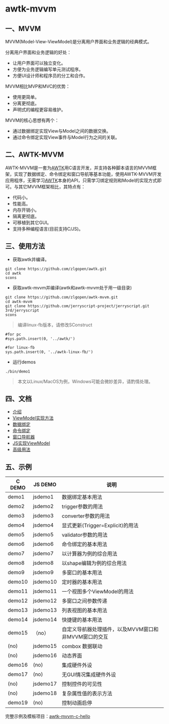 # awtk-mvvm

## 一、MVVM 
MVVM(Model-View-ViewModel)是分离用户界面和业务逻辑的经典模式。

分离用户界面和业务逻辑的好处：

  * 让用户界面可以独立变化。
  * 方便为业务逻辑编写单元测试程序。
  * 方便UI设计师和程序员的分工和合作。

MVVM相比MVP和MVC的优势：

  * 使用更简单。
  * 分离更彻底。
  * 声明式的编程更容易维护。

MVVM的核心思想有两个：

* 通过数据绑定实现View与Model之间的数据交换。
* 通过命令绑定实现View事件与Model行为之间的关联。

## 二、AWTK-MVVM

AWTK-MVVM是一套为[AWTK](https://github.com/zlgopen/awtk)用C语言开发，并支持各种脚本语言的MVVM框架，实现了数据绑定、命令绑定和窗口导航等基本功能，使用AWTK-MVVM开发应用程序，无需学习[AWTK](https://github.com/zlgopen/awtk)本身的API，只需学习绑定规则和Model的实现方式即可。与其它MVVM框架相比，其特点有：

* 代码小。
* 性能高。
* 内存开销小。
* 隔离更彻底。
* 可移植到其它GUI。
* 支持多种编程语言(目前支持C/JS)。

## 三、使用方法

* 获取awtk并编译。

```
git clone https://github.com/zlgopen/awtk.git
cd awtk
scons
```

* 获取awtk-mvvm并编译(awtk和awtk-mvvm处于用一级目录)

```
git clone https://github.com/zlgopen/awtk-mvvm.git
cd awtk-mvvm
git clone https://github.com/jerryscript-project/jerryscript.git 3rd/jerryscript
scons
```

> 编译linux-fb版本，请修改SConstruct

```
#for pc
#sys.path.insert(0, '../awtk/')

#for linux-fb
sys.path.insert(0, '../awtk-linux-fb/')
```

* 运行demos

```
./bin/demo1
```

> 本文以Linux/MacOS为例，Windows可能会微妙差异，请酌情处理。

## 四、文档
* [介绍](docs/8.intro.md)
* [ViewModel实现方法](docs/9.view_model.md)
* [数据绑定](docs/10.data_binding.md)
* [命令绑定](docs/11.command_binding.md)
* [窗口导航器](docs/12.navigate.md)
* [JS实现ViewModel](docs/13.js_view_model.md)
* [高级用法](docs/14.advance_usages.md)

## 五、示例

|  C DEMO  | JS DEMO  | 说明 |
| -------- | -------  | --------------------------------- |
| demo1    | jsdemo1  | 数据绑定基本用法                  |
| demo2    | jsdemo2  | trigger参数的用法                 |
| demo3    | jsdemo3  | converter参数的用法               |
| demo4    | jsdemo4  | 显式更新(Trigger=Explicit)的用法  |
| demo5    | jsdemo5  | validator参数的用法               |
| demo6    | jsdemo6  | 命令绑定的基本用法                |
| demo7    | jsdemo7  | 以计算器为例的综合用法            |
| demo8    | jsdemo8  | 以shape编辑为例的综合用法         |
| demo9    | jsdemo9  | 多窗口的基本用法                     |
| demo10   | jsdemo10 | 定时器的基本用法                     |
| demo11   | jsdemo11 | 一个视图多个ViewModel的用法          |
| demo12   | jsdemo12 | 多窗口之间参数传递                   |
| demo13   | jsdemo13 | 列表视图的基本用法                   |
| demo14   | jsdemo14 | 快捷键的基本用法                     |
| demo15   | （no）   | 自定义导航器处理插件，以及MVVM窗口和非MVVM窗口的交互 |
| (no)     | jsdemo15 | combox 数据联动                     |
| (no)     | jsdemo16 | 动态界面                            |
| demo16   | (no)     | 集成硬件外设                        |
| demo17   | (no)     | 无GUI情况集成硬件外设               |
| (no)     | jsdemo17 | 控制控件的可见性                    |
| (no)     | jsdemo18 | 复杂属性值的表示方法                |
| demo19   | (no)     | 控制动画启停                        |

完整示例及模板项目：[awtk-mvvm-c-hello](https://github.com/zlgopen/awtk-mvvm-c-hello)
